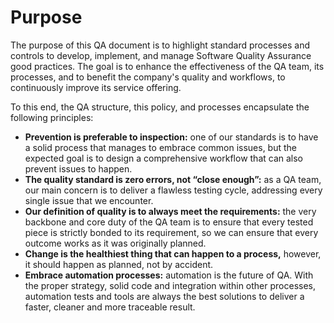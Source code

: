 # Purpose

The purpose of this QA document is to highlight standard processes and controls to develop, implement, and manage Software Quality Assurance good practices. The goal is to enhance the effectiveness of the QA team, its processes, and to benefit the company's quality and workflows, to continuously improve its service offering.

To this end, the QA structure, this policy, and processes encapsulate the following principles:

* **Prevention is preferable to inspection:** one of our standards is to have a solid process that manages to embrace common issues, but the expected goal is to design a comprehensive workflow that can also prevent issues to happen.
* **The quality standard is zero errors, not “close enough”:** as a QA team, our main concern is to deliver a flawless testing cycle, addressing every single issue that we encounter.
* **Our definition of quality is to always meet the requirements:** the very backbone and core duty of the QA team is to ensure that every tested piece is strictly bonded to its requirement, so we can ensure that every outcome works as it was originally planned.
* **Change is the healthiest thing that can happen to a process,** however, it should happen as planned, not by accident.
* **Embrace automation processes:** automation is the future of QA. With the proper strategy, solid code and integration within other processes, automation tests and tools are always the best solutions to deliver a faster, cleaner and more traceable result.
